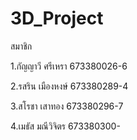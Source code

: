 # 3D_Project
สมาชิก

1.กัญญาวี ศรีเหรา 673380026-6

2.รสริน เมืองหงษ์ 673380289-4

3.สโรชา เสาทอง 673380296-7

4.เมธัส มณีวิจิตร 673380300-

